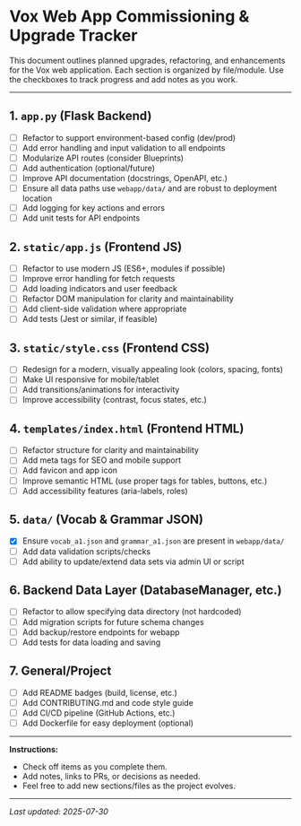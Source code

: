 # Vox Web App Commissioning & Upgrade Tracker

This document outlines planned upgrades, refactoring, and enhancements for the Vox web application. Each section is organized by file/module. Use the checkboxes to track progress and add notes as you work.

---

## 1. `app.py` (Flask Backend)
- [ ] Refactor to support environment-based config (dev/prod)
- [ ] Add error handling and input validation to all endpoints
- [ ] Modularize API routes (consider Blueprints)
- [ ] Add authentication (optional/future)
- [ ] Improve API documentation (docstrings, OpenAPI, etc.)
- [ ] Ensure all data paths use `webapp/data/` and are robust to deployment location
- [ ] Add logging for key actions and errors
- [ ] Add unit tests for API endpoints

## 2. `static/app.js` (Frontend JS)
- [ ] Refactor to use modern JS (ES6+, modules if possible)
- [ ] Improve error handling for fetch requests
- [ ] Add loading indicators and user feedback
- [ ] Refactor DOM manipulation for clarity and maintainability
- [ ] Add client-side validation where appropriate
- [ ] Add tests (Jest or similar, if feasible)

## 3. `static/style.css` (Frontend CSS)
- [ ] Redesign for a modern, visually appealing look (colors, spacing, fonts)
- [ ] Make UI responsive for mobile/tablet
- [ ] Add transitions/animations for interactivity
- [ ] Improve accessibility (contrast, focus states, etc.)

## 4. `templates/index.html` (Frontend HTML)
- [ ] Refactor structure for clarity and maintainability
- [ ] Add meta tags for SEO and mobile support
- [ ] Add favicon and app icon
- [ ] Improve semantic HTML (use proper tags for tables, buttons, etc.)
- [ ] Add accessibility features (aria-labels, roles)

## 5. `data/` (Vocab & Grammar JSON)
- [x] Ensure `vocab_a1.json` and `grammar_a1.json` are present in `webapp/data/`
- [ ] Add data validation scripts/checks
- [ ] Add ability to update/extend data sets via admin UI or script

## 6. Backend Data Layer (DatabaseManager, etc.)
- [ ] Refactor to allow specifying data directory (not hardcoded)
- [ ] Add migration scripts for future schema changes
- [ ] Add backup/restore endpoints for webapp
- [ ] Add tests for data loading and saving

## 7. General/Project
- [ ] Add README badges (build, license, etc.)
- [ ] Add CONTRIBUTING.md and code style guide
- [ ] Add CI/CD pipeline (GitHub Actions, etc.)
- [ ] Add Dockerfile for easy deployment (optional)

---

**Instructions:**
- Check off items as you complete them.
- Add notes, links to PRs, or decisions as needed.
- Feel free to add new sections/files as the project evolves.

---

_Last updated: 2025-07-30_
